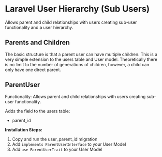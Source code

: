 # Laravel User Hierarchy (Sub Users)

Allows parent and child relationships with users creating sub-user functionality and a user hierarchy.

## Parents and Children

The basic structure is that a parent user can have multiple children.  This is a very simple extension to the users table and User model.   Theoretically there is no limit to the number of generations of children, however, a child can only have one direct parent.

## ParentUser

Functionality:  Allows parent and child relationships with users creating sub-user functionality.

Adds the field to the users table:

* parent_id

**Installation Steps:**

1.  Copy and run the user_parent_id migration
2.  Add `implements ParentUserInterface` to your User Model
3.  Add `use ParentUserTrait` to your User Model
